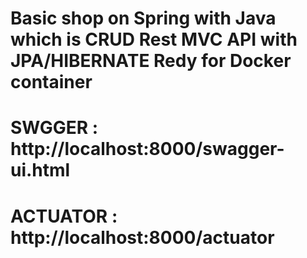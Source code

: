 # Basic shop on Spring with Java which is CRUD Rest MVC API with JPA/HIBERNATE Redy for Docker container

# SWGGER : http://localhost:8000/swagger-ui.html

# ACTUATOR : http://localhost:8000/actuator
